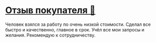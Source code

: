 # <a href="https://kwork.ru/portfolio/5318705/" target="_blank">Отзыв покупателя 🙂</a>
<p>Человек взялся за работу по очень низкой стоимости. Сделал все быстро и качественно, главное в срок. Учёл все мои запросы и желания. Рекомендую к сотрудничеству.</p>
